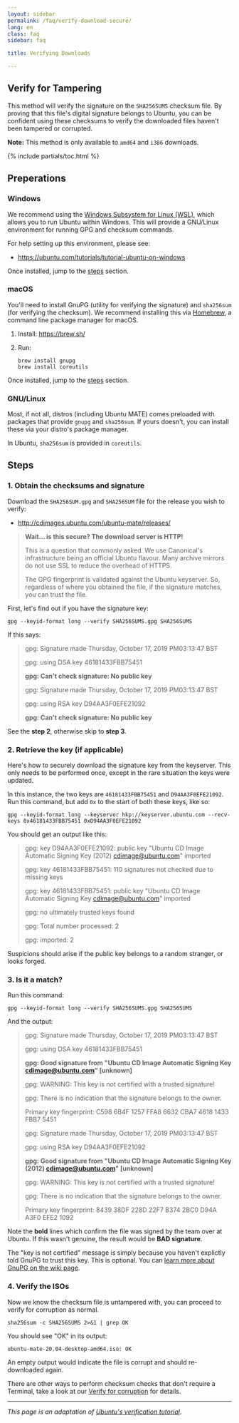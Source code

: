 ```yaml
---
layout: sidebar
permalink: /faq/verify-download-secure/
lang: en
class: faq
sidebar: faq

title: Verifying Downloads

---
```


## Verify for Tampering

This method will verify the signature on the `SHA256SUMS` checksum file. By
proving that this file's digital signature belongs to Ubuntu, you can be
confident using these checksums to verify the downloaded files haven't been
tampered or corrupted.

**Note:** This method is only available to `amd64` and `i386` downloads.

{% include partials/toc.html %}


## Preperations

### Windows

We recommend using the [Windows Subsystem for Linux (WSL)](https://docs.microsoft.com/en-us/windows/wsl/faq),
which allows you to run Ubuntu within Windows. This will provide a GNU/Linux
environment for running GPG and checksum commands.

For help setting up this environment, please see:

* <https://ubuntu.com/tutorials/tutorial-ubuntu-on-windows>

Once installed, jump to the [steps](#steps) section.


### macOS

You'll need to install GnuPG (utility for verifying the signature) and
`sha256sum` (for verifying the checksum). We recommend installing this via
[Homebrew](https://brew.sh/), a command line package manager for macOS.

1. Install: <https://brew.sh/>
2. Run:

       brew install gnupg
       brew install coreutils

Once installed, jump to the [steps](#steps) section.


### GNU/Linux

Most, if not all, distros (including Ubuntu MATE) comes preloaded with packages
that provide `gnupg` and `sha256sum`. If yours doesn't, you can install these
via your distro's package manager.

In Ubuntu, `sha256sum` is provided in `coreutils`.


## Steps

### 1. Obtain the checksums and signature

Download the `SHA256SUM.gpg` and `SHA256SUM` file for the release you wish
to verify:

* <http://cdimages.ubuntu.com/ubuntu-mate/releases/>

>
> **Wait... is this secure? The download server is HTTP!**
>
> This is a question that commonly asked. We use Canonical's infrastructure
> being an official Ubuntu flavour. Many archive mirrors do not use
> SSL to reduce the overhead of HTTPS.
>
> The GPG fingerprint is validated against the Ubuntu keyserver.
> So, regardless of where you obtained the file, if the signature matches,
> you can trust the file.
>

First, let's find out if you have the signature key:

    gpg --keyid-format long --verify SHA256SUMS.gpg SHA256SUMS

If this says:

>
> gpg: Signature made Thursday, October 17, 2019 PM03:13:47 BST
>
> gpg:                using DSA key 46181433FBB75451
>
> **gpg: Can't check signature: No public key**
>
> gpg: Signature made Thursday, October 17, 2019 PM03:13:47 BST
>
> gpg:                using RSA key D94AA3F0EFE21092
>
> **gpg: Can't check signature: No public key**
>

See the **step 2**, otherwise skip to **step 3**.


### 2. Retrieve the key (if applicable)

Here's how to securely download the signature key from the keyserver. This only
needs to be performed once, except in the rare situation the keys were updated.

In this instance, the two keys are `46181433FBB75451` and `D94AA3F0EFE21092`.
Run this command, but add `0x` to the start of both these keys, like so:

    gpg --keyid-format long --keyserver hkp://keyserver.ubuntu.com --recv-keys 0x46181433FBB75451 0xD94AA3F0EFE21092

You should get an output like this:

>
> gpg: key D94AA3F0EFE21092: public key "Ubuntu CD Image Automatic Signing Key (2012) <cdimage@ubuntu.com>" imported
>
> gpg: key 46181433FBB75451: 110 signatures not checked due to missing keys
>
> gpg: key 46181433FBB75451: public key "Ubuntu CD Image Automatic Signing Key <cdimage@ubuntu.com>" imported
>
> gpg: no ultimately trusted keys found
>
> gpg: Total number processed: 2
>
> gpg:               imported: 2
>

Suspicions should arise if the public key belongs to a random stranger, or looks
forged.


### 3. Is it a match?

Run this command:

    gpg --keyid-format long --verify SHA256SUMS.gpg SHA256SUMS

And the output:

>
> gpg: Signature made Thursday, October 17, 2019 PM03:13:47 BST
>
> gpg:                using DSA key 46181433FBB75451
>
> **gpg: Good signature from "Ubuntu CD Image Automatic Signing Key <cdimage@ubuntu.com>" [unknown]**
>
> gpg: WARNING: This key is not certified with a trusted signature!
>
> gpg:          There is no indication that the signature belongs to the owner.
>
> Primary key fingerprint: C598 6B4F 1257 FFA8 6632  CBA7 4618 1433 FBB7 5451
>
> gpg: Signature made Thursday, October 17, 2019 PM03:13:47 BST
>
> gpg:                using RSA key D94AA3F0EFE21092
>
> **gpg: Good signature from "Ubuntu CD Image Automatic Signing Key (2012) <cdimage@ubuntu.com>" [unknown]**
>
> gpg: WARNING: This key is not certified with a trusted signature!
>
> gpg:          There is no indication that the signature belongs to the owner.
>
> Primary key fingerprint: 8439 38DF 228D 22F7 B374  2BC0 D94A A3F0 EFE2 1092
>

Note the **bold** lines which confirm the file was signed by the team
over at Ubuntu. If this wasn't genuine, the result would be **BAD signature**.

The "key is not certified" message is simply because you haven't explictly told
GnuPG to trust this key. This is optional. You can
[learn more about GnuPG on the wiki page](https://help.ubuntu.com/community/GnuPrivacyGuardHowto).


### 4. Verify the ISOs

Now we know the checksum file is untampered with, you can proceed to verify
for corruption as normal.

    sha256sum -c SHA256SUMS 2>&1 | grep OK

You should see "OK" in its output:

    ubuntu-mate-20.04-desktop-amd64.iso: OK

An empty output would indicate the file is corrupt and should re-downloaded
again.

There are other ways to perform checksum checks that don't require a Terminal,
take a look at our [Verify for corruption](/faq/verify-download-quick/) for details.


---

_This page is an adaptation of [Ubuntu's verification tutorial](https://discourse.ubuntu.com/t/14010)._
